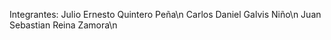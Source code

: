 Integrantes:
Julio Ernesto Quintero Peña\n
Carlos Daniel Galvis Niño\n
Juan Sebastian Reina Zamora\n
